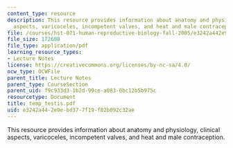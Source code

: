 ```yaml
---
content_type: resource
description: This resource provides information about anatomy and physiology, clinical
  aspects, varicoceles, incompetent valves, and heat and male contraception.
file: /courses/hst-071-human-reproductive-biology-fall-2005/e3242a442e9ebd377f19f82b092c32ae_temp_testis.pdf
file_size: 172608
file_type: application/pdf
learning_resource_types:
- Lecture Notes
license: https://creativecommons.org/licenses/by-nc-sa/4.0/
ocw_type: OCWFile
parent_title: Lecture Notes
parent_type: CourseSection
parent_uid: f9c933d3-1b2d-99ce-a083-0bc12b5b975c
resourcetype: Document
title: temp_testis.pdf
uid: e3242a44-2e9e-bd37-7f19-f82b092c32ae
---
```

This resource provides information about anatomy and physiology, clinical aspects, varicoceles, incompetent valves, and heat and male contraception.